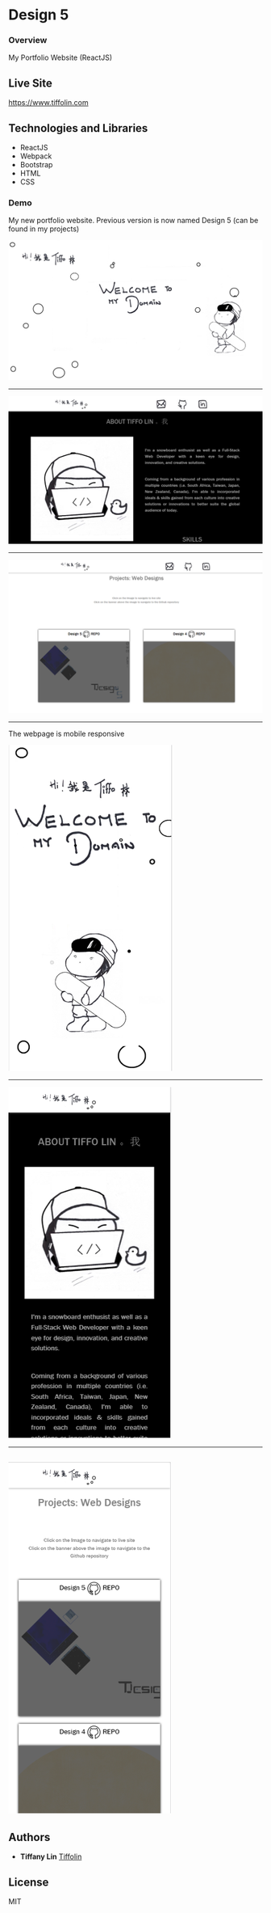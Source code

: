 # Design 5
### Overview
My Portfolio Website (ReactJS)

## Live Site
https://www.tiffolin.com

## Technologies and Libraries

* ReactJS
* Webpack
* Bootstrap
* HTML
* CSS

### Demo
My new portfolio website. Previous version is now named Design 5 (can be found in my projects)

![](screenshot/1.PNG)      


---
![](screenshot/2.PNG)      


---
![](screenshot/3.PNG)      


---
The webpage is mobile responsive

![](screenshot/4.PNG) 


--- 
![](screenshot/5.PNG)   


--- 

![](screenshot/6.PNG)   
---
## Authors
* **Tiffany Lin**         [Tiffolin](https://github.com/Tiffolin)


## License
MIT
